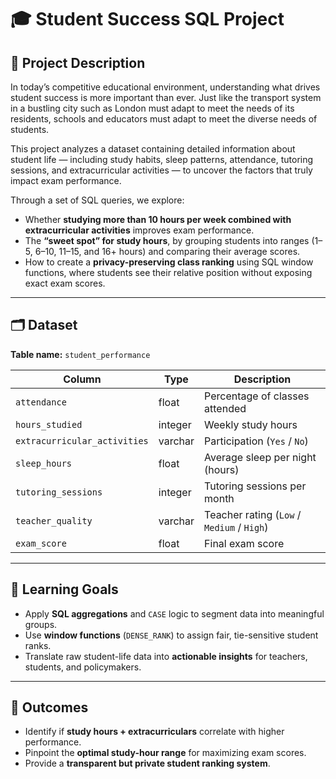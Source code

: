 # 🎓 Student Success SQL Project

## 📌 Project Description  
In today’s competitive educational environment, understanding what drives student success is more important than ever. Just like the transport system in a bustling city such as London must adapt to meet the needs of its residents, schools and educators must adapt to meet the diverse needs of students.  

This project analyzes a dataset containing detailed information about student life — including study habits, sleep patterns, attendance, tutoring sessions, and extracurricular activities — to uncover the factors that truly impact exam performance.  

Through a set of SQL queries, we explore:  
- Whether **studying more than 10 hours per week combined with extracurricular activities** improves exam performance.  
- The **“sweet spot” for study hours**, by grouping students into ranges (1–5, 6–10, 11–15, and 16+ hours) and comparing their average scores.  
- How to create a **privacy-preserving class ranking** using SQL window functions, where students see their relative position without exposing exact exam scores.  

---

## 🗂 Dataset  
**Table name:** `student_performance`  

| Column                     | Type    | Description                           |
|----------------------------|---------|---------------------------------------|
| `attendance`               | float   | Percentage of classes attended        |
| `hours_studied`            | integer | Weekly study hours                    |
| `extracurricular_activities` | varchar | Participation (`Yes` / `No`)          |
| `sleep_hours`              | float   | Average sleep per night (hours)       |
| `tutoring_sessions`        | integer | Tutoring sessions per month           |
| `teacher_quality`          | varchar | Teacher rating (`Low` / `Medium` / `High`) |
| `exam_score`               | float   | Final exam score                      |

---

## 🎯 Learning Goals  
- Apply **SQL aggregations** and `CASE` logic to segment data into meaningful groups.  
- Use **window functions** (`DENSE_RANK`) to assign fair, tie-sensitive student ranks.  
- Translate raw student-life data into **actionable insights** for teachers, students, and policymakers.  

---

## 🚀 Outcomes  
- Identify if **study hours + extracurriculars** correlate with higher performance.  
- Pinpoint the **optimal study-hour range** for maximizing exam scores.  
- Provide a **transparent but private student ranking system**. 

